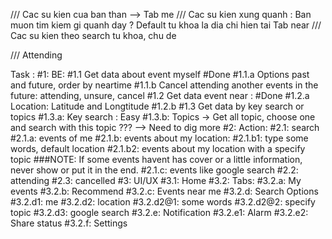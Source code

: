 ///
 Cac su kien cua ban than --> Tab me
///
Cac su kien xung quanh : Ban muon tim kiem gi quanh day ? Default tu khoa la dia chi hien tai
Tab near
///
Cac su kien theo search tu khoa, chu de

///
Attending


Task :
#1: BE:
  #1.1 Get data about event myself #Done
    #1.1.a Options past and future, order by neartime
    #1.1.b Cancel attending another events in the future: attending, unsure, cancel
  #1.2 Get data event near : #Done
    #1.2.a Location: Latitude and Longtitude
    #1.2.b 
  #1.3 Get data by key search or topics
    #1.3.a: Key search : Easy
    #1.3.b: Topics -> Get all topic, choose one and search with this topic ??? --> Need to dig more
#2: Action:
  #2.1: search
    #2.1.a: events of me
    #2.1.b: events about my location:
      #2.1.b1: type some words, default location
      #2.1.b2: events about my location with a specify topic
    ###NOTE: If some events havent has cover or a little information,
            never show or put it in the end.
    #2.1.c: events like google search
  #2.2: attending
  #2.3: cancelled
#3: UI/UX
  #3.1: Home
  #3.2: Tabs:
    #3.2.a: My events
    #3.2.b: Recommend
    #3.2.c: Events near me
    #3.2.d: Search
      Options
      #3.2.d1: me
      #3.2.d2: location
        #3.2.d2@1: some words
        #3.2.d2@2: specify topic
      #3.2.d3: google search
    #3.2.e: Notification
      #3.2.e1: Alarm
      #3.2.e2: Share status
    #3.2.f: Settings
